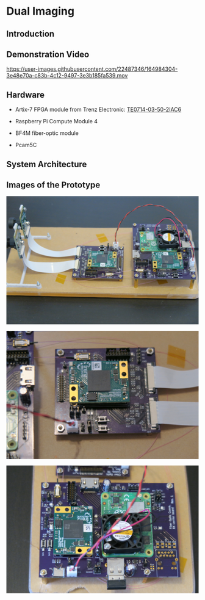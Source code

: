 ﻿# Dual Imaging

## Introduction

## Demonstration Video

https://user-images.githubusercontent.com/22487346/164984304-3e48e70a-c83b-4c12-9497-3e3b185fa539.mov


## Hardware
* Artix-7 FPGA module from Trenz Electronic: [TE0714-03-50-2IAC6](https://shop.trenz-electronic.de/en/TE0714-03-50-2IAC6-FPGA-Module-with-Xilinx-Artix-7-XC7A50T-2CSG325I-1.8V-Configuration-4-x-3-cm)

* Raspberry Pi Compute Module 4

* BF4M fiber-optic module

* Pcam5C

## System Architecture

## Images of the Prototype

![Side view](media/img_side.jpg)

![TX board](media/img_TXboard.jpg)

![RX board](media/img_RXboard.jpg)
